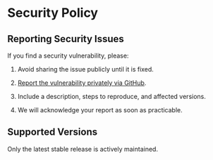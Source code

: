 # Security Policy

## Reporting Security Issues

If you find a security vulnerability, please:

1. Avoid sharing the issue publicly until it is fixed.

2. [Report the vulnerability privately via GitHub](https://github.com/dfe-analytical-services/explore-education-statistics-analytics/security/advisories/new).
<!-- update the link above to relate to the repository it is used in -->

3. Include a description, steps to reproduce, and affected versions.

4. We will acknowledge your report as soon as practicable.

## Supported Versions

Only the latest stable release is actively maintained.